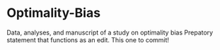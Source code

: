 # Optimality-Bias
Data, analyses, and manuscript of a study on optimality bias
Prepatory statement that functions as an edit. This one to commit!
